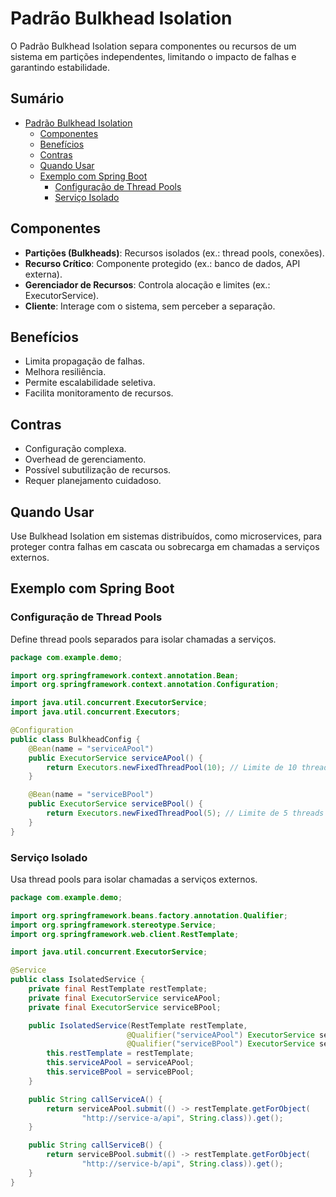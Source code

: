 # Padrão Bulkhead Isolation

O Padrão Bulkhead Isolation separa componentes ou recursos de um sistema em partições independentes, limitando o impacto de falhas e garantindo estabilidade.

## Sumário

- [Padrão Bulkhead Isolation](#padrão-bulkhead-isolation)
  - [Componentes](#componentes)
  - [Benefícios](#benefícios)
  - [Contras](#contras)
  - [Quando Usar](#quando-usar)
  - [Exemplo com Spring Boot](#exemplo-com-spring-boot)
    - [Configuração de Thread Pools](#configuração-de-thread-pools)
    - [Serviço Isolado](#serviço-isolado)

## Componentes

- **Partições (Bulkheads)**: Recursos isolados (ex.: thread pools, conexões).
- **Recurso Crítico**: Componente protegido (ex.: banco de dados, API externa).
- **Gerenciador de Recursos**: Controla alocação e limites (ex.: ExecutorService).
- **Cliente**: Interage com o sistema, sem perceber a separação.

## Benefícios

- Limita propagação de falhas.
- Melhora resiliência.
- Permite escalabilidade seletiva.
- Facilita monitoramento de recursos.

## Contras

- Configuração complexa.
- Overhead de gerenciamento.
- Possível subutilização de recursos.
- Requer planejamento cuidadoso.

## Quando Usar

Use Bulkhead Isolation em sistemas distribuídos, como microservices, para proteger contra falhas em cascata ou sobrecarga em chamadas a serviços externos.

## Exemplo com Spring Boot

### Configuração de Thread Pools

Define thread pools separados para isolar chamadas a serviços.

```java
package com.example.demo;

import org.springframework.context.annotation.Bean;
import org.springframework.context.annotation.Configuration;

import java.util.concurrent.ExecutorService;
import java.util.concurrent.Executors;

@Configuration
public class BulkheadConfig {
    @Bean(name = "serviceAPool")
    public ExecutorService serviceAPool() {
        return Executors.newFixedThreadPool(10); // Limite de 10 threads
    }

    @Bean(name = "serviceBPool")
    public ExecutorService serviceBPool() {
        return Executors.newFixedThreadPool(5); // Limite de 5 threads
    }
}
```

### Serviço Isolado

Usa thread pools para isolar chamadas a serviços externos.

```java
package com.example.demo;

import org.springframework.beans.factory.annotation.Qualifier;
import org.springframework.stereotype.Service;
import org.springframework.web.client.RestTemplate;

import java.util.concurrent.ExecutorService;

@Service
public class IsolatedService {
    private final RestTemplate restTemplate;
    private final ExecutorService serviceAPool;
    private final ExecutorService serviceBPool;

    public IsolatedService(RestTemplate restTemplate,
                          @Qualifier("serviceAPool") ExecutorService serviceAPool,
                          @Qualifier("serviceBPool") ExecutorService serviceBPool) {
        this.restTemplate = restTemplate;
        this.serviceAPool = serviceAPool;
        this.serviceBPool = serviceBPool;
    }

    public String callServiceA() {
        return serviceAPool.submit(() -> restTemplate.getForObject(
                "http://service-a/api", String.class)).get();
    }

    public String callServiceB() {
        return serviceBPool.submit(() -> restTemplate.getForObject(
                "http://service-b/api", String.class)).get();
    }
}
```
